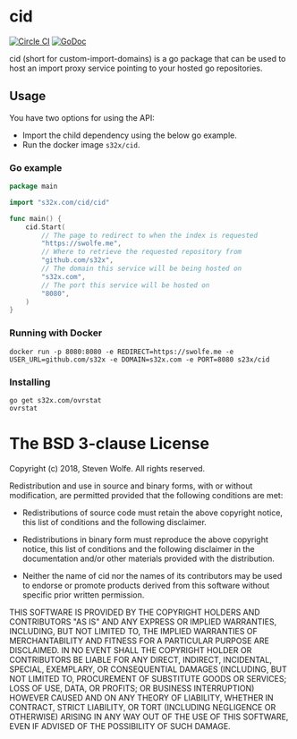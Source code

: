 # cid

[![Circle CI](https://circleci.com/gh/s32x/cid/tree/master.svg?style=svg)](https://circleci.com/gh/s32x/cid/tree/master)
[![GoDoc](https://godoc.org/github.com/s32x/cid/cid?status.svg)](https://godoc.org/github.com/s32x/cid/cid)

cid (short for custom-import-domains) is a go package that can be used to host an import proxy service pointing to your hosted go repositories.

## Usage

You have two options for using the API: 
* Import the child dependency using the below go example.
* Run the docker image `s32x/cid`.

### Go example

```go
package main

import "s32x.com/cid/cid"

func main() {
	cid.Start(
		// The page to redirect to when the index is requested
		"https://swolfe.me",
		// Where to retrieve the requested repository from
		"github.com/s32x",
		// The domain this service will be being hosted on
		"s32x.com",
		// The port this service will be hosted on
		"8080",
	)
}
```

### Running with Docker
```
docker run -p 8080:8080 -e REDIRECT=https://swolfe.me -e USER_URL=github.com/s32x -e DOMAIN=s32x.com -e PORT=8080 s23x/cid
```

### Installing
```
go get s32x.com/ovrstat
ovrstat
```

The BSD 3-clause License
========================

Copyright (c) 2018, Steven Wolfe. All rights reserved.

Redistribution and use in source and binary forms, with or without modification,
are permitted provided that the following conditions are met:

 - Redistributions of source code must retain the above copyright notice,
   this list of conditions and the following disclaimer.

 - Redistributions in binary form must reproduce the above copyright notice,
   this list of conditions and the following disclaimer in the documentation
   and/or other materials provided with the distribution.

 - Neither the name of cid nor the names of its contributors may
   be used to endorse or promote products derived from this software without
   specific prior written permission.

THIS SOFTWARE IS PROVIDED BY THE COPYRIGHT HOLDERS AND CONTRIBUTORS "AS IS" AND
ANY EXPRESS OR IMPLIED WARRANTIES, INCLUDING, BUT NOT LIMITED TO, THE IMPLIED
WARRANTIES OF MERCHANTABILITY AND FITNESS FOR A PARTICULAR PURPOSE ARE
DISCLAIMED. IN NO EVENT SHALL THE COPYRIGHT HOLDER OR CONTRIBUTORS BE LIABLE FOR
ANY DIRECT, INDIRECT, INCIDENTAL, SPECIAL, EXEMPLARY, OR CONSEQUENTIAL DAMAGES
(INCLUDING, BUT NOT LIMITED TO, PROCUREMENT OF SUBSTITUTE GOODS OR SERVICES;
LOSS OF USE, DATA, OR PROFITS; OR BUSINESS INTERRUPTION) HOWEVER CAUSED AND ON
ANY THEORY OF LIABILITY, WHETHER IN CONTRACT, STRICT LIABILITY, OR TORT
(INCLUDING NEGLIGENCE OR OTHERWISE) ARISING IN ANY WAY OUT OF THE USE OF THIS
SOFTWARE, EVEN IF ADVISED OF THE POSSIBILITY OF SUCH DAMAGE.